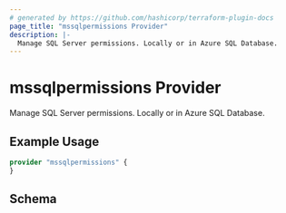 ```yaml
---
# generated by https://github.com/hashicorp/terraform-plugin-docs
page_title: "mssqlpermissions Provider"
description: |-
  Manage SQL Server permissions. Locally or in Azure SQL Database.
---
```


# mssqlpermissions Provider

Manage SQL Server permissions. Locally or in Azure SQL Database.

## Example Usage

```terraform
provider "mssqlpermissions" {
}
```

<!-- schema generated by tfplugindocs -->
## Schema
